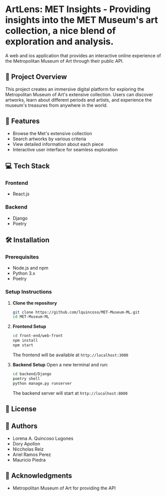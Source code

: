 # ArtLens: MET Insights - Providing insights into the MET Museum's art collection, a nice blend of exploration and analysis.

A web and ios application that provides an interactive online experience of the Metropolitan Museum of Art through their public API.

## 🎨 Project Overview

This project creates an immersive digital platform for exploring the Metropolitan Museum of Art's extensive collection. Users can discover artworks, learn about different periods and artists, and experience the museum's treasures from anywhere in the world.

## 🚀 Features

- Browse the Met's extensive collection
- Search artworks by various criteria
- View detailed information about each piece
- Interactive user interface for seamless exploration

## 💻 Tech Stack

### Frontend

- React.js

### Backend

- Django
- Poetry

## 🛠️ Installation

### Prerequisites

- Node.js and npm
- Python 3.x
- Poetry

### Setup Instructions

1. **Clone the repository**

   ```bash
   git clone https://github.com/lquincoso/MET-Museum-ML.git
   cd MET-Museum-ML
   ```

2. **Frontend Setup**

   ```bash
   cd front-end/web-front
   npm install
   npm start
   ```

   The frontend will be available at `http://localhost:3000`

3. **Backend Setup**
   Open a new terminal and run:
   ```bash
   cd backend/Django
   poetry shell
   python manage.py runserver
   ```
   The backend server will start at `http://localhost:8000`

## 📄 License

## 👥 Authors

- Lorena A. Quincoso Lugones
- Dory Apollon
- Niccholas Reiz
- Ariel Ramos Perez
- Mauricio Piedra

## 🙏 Acknowledgments

- Metropolitan Museum of Art for providing the API
